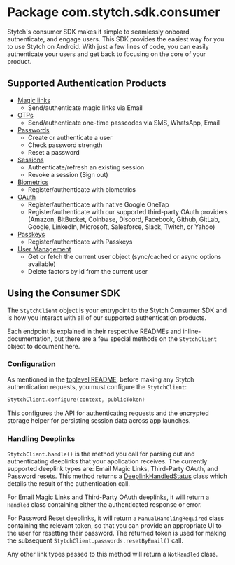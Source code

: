 # Package com.stytch.sdk.consumer
Stytch's consumer SDK makes it simple to seamlessly onboard, authenticate, and engage users. This SDK provides the easiest way for you to use Stytch on Android. With just a few lines of code, you can easily authenticate your users and get back to focusing on the core of your product.

## Supported Authentication Products
- [Magic links](magicLinks)
    - Send/authenticate magic links via Email
- [OTPs](otp)
    - Send/authenticate one-time passcodes via SMS, WhatsApp, Email
- [Passwords](passwords)
    - Create or authenticate a user
    - Check password strength
    - Reset a password
- [Sessions](sessions)
    - Authenticate/refresh an existing session
    - Revoke a session (Sign out)
- [Biometrics](biometrics)
    - Register/authenticate with biometrics
- [OAuth](oauth)
    - Register/authenticate with native Google OneTap
    - Register/authenticate with our supported third-party OAuth providers (Amazon, BitBucket, Coinbase, Discord, Facebook, Github, GitLab, Google, LinkedIn, Microsoft, Salesforce, Slack, Twitch, or Yahoo)
- [Passkeys](passkeys)
  - Register/authenticate with Passkeys
- [User Management](userManagement)
    - Get or fetch the current user object (sync/cached or async options available)
    - Delete factors by id from the current user

## Using the Consumer SDK
The `StytchClient` object is your entrypoint to the Stytch Consumer SDK and is how you interact with all of our supported authentication products.

Each endpoint is explained in their respective READMEs and inline-documentation, but there are a few special methods on the `StytchClient` object to document here.

### **Configuration**
As mentioned in the [toplevel README](/README.md), before making any Stytch authentication requests, you must configure the `StytchClient`:
```kotlin
StytchClient.configure(context, publicToken)
```
This configures the API for authenticating requests and the encrypted storage helper for persisting session data across app launches.

### **Handling Deeplinks**
`StytchClient.handle()` is the method you call for parsing out and authenticating deeplinks that your application receives. The currently supported deeplink types are: Email Magic Links, Third-Party OAuth, and Password resets. This method returns a [DeeplinkHandledStatus](../common/DeeplinkHandledStatus.kt) class which details the result of the authentication call.

For Email Magic Links and Third-Party OAuth deeplinks, it will return a `Handled` class containing either the authenticated response or error.

For Password Reset deeplinks, it will return a `ManualHandlingRequired` class containing the relevant token, so that you can provide an appropriate UI to the user for resetting their password. The returned token is used for making the subsequent `StytchClient.passwords.resetByEmail()` call.

Any other link types passed to this method will return a `NotHandled` class.
